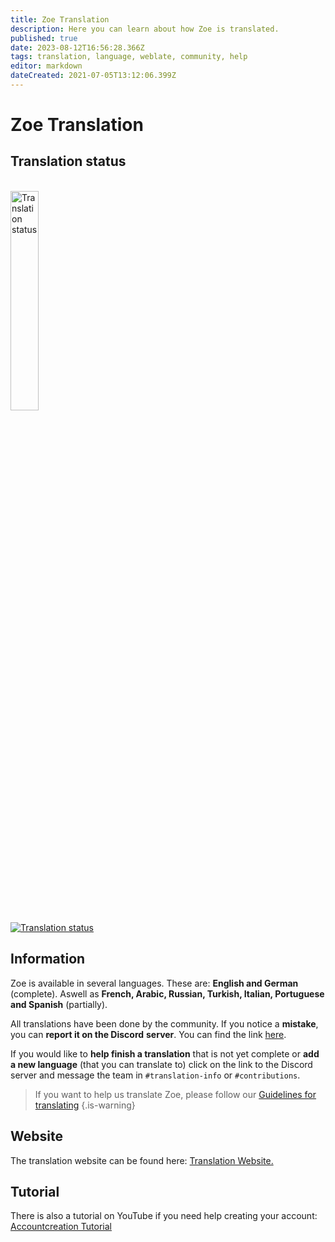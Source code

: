 ```yaml
---
title: Zoe Translation
description: Here you can learn about how Zoe is translated.
published: true
date: 2023-08-12T16:56:28.366Z
tags: translation, language, weblate, community, help
editor: markdown
dateCreated: 2021-07-05T13:12:06.399Z
---
```


# Zoe Translation
## Translation status

<br>

<a href="https://translate.zoe-discord-bot.ch/engage/zoe-discord-bot/">
<img src="https://translate.zoe-discord-bot.ch/widgets/zoe-discord-bot/-/zoe-discord-bot/287x66-black.png" alt="Translation status" width="30%" />
</a>

<br>

<a href="https://translate.zoe-discord-bot.ch/engage/zoe-discord-bot/">
<img src="https://translate.zoe-discord-bot.ch/widgets/zoe-discord-bot/-/zoe-discord-bot/multi-auto.svg" alt="Translation status" />
</a>

<br>

## Information
Zoe is available in several languages. These are: **English and German** (complete). Aswell as **French, Arabic, Russian, Turkish, Italian, Portuguese and Spanish** (partially).

All translations have been done by the community. If you notice a **mistake**, you can **report it on the Discord** **server**. You can find the link [here](https://discord.gg/k3SamTndZZ).

If you would like to **help finish a translation** that is not yet complete or **add a new language** (that you can translate to) click on the link to the Discord server and message the team in `#translation-info` or `#contributions`.
<p>

> If you want to help us translate Zoe, please follow our [Guidelines for translating](/en/translation/guidelines)
>{.is-warning}
<p>

## Website

The translation website can be found here: [Translation Website.](https://translate.zoe-discord-bot.ch/engage/zoe-discord-bot/)
<p>
  
## Tutorial

There is also a tutorial on YouTube if you need help creating your account: [Accountcreation Tutorial](https://youtu.be/t3AgkHMJLok)

  